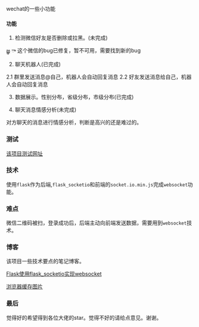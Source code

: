 wechat的一些小功能

#### 功能
1. 检测微信好友是否删除或拉黑。(未完成)
 
జ్ఞ ‌ా 这个微信的bug已修复，暂不可用，需要找到新的bug

2. 聊天机器人(已完成)

2.1 群里发送消息@自己，机器人会自动回复消息
2.2 好友发送消息给自己，机器人会自动回复消息

3. 数据展示。性别分布，省级分布，市级分布(已完成)

4. 聊天消息情感分析(未完成)

对方聊天的消息进行情感分析，判断是高兴的还是难过的。


### 测试

[该项目测试网址](http://118.24.242.28/crazy-wechat/web/index.html)

### 技术

使用`flask`作为后端,`flask_socketio`和前端的`socket.io.min.js`完成`websocket`功能。

### 难点

微信二维码被扫，登录成功后，后端主动向前端发送数据，需要用到`websocket`技术。

### 博客
该项目一些技术要点的笔记博客。

[Flask使用flask_socketio实现websocket](https://blog.csdn.net/qq_22918243/article/details/89449850)

[浏览器缓存图片](https://blog.csdn.net/qq_22918243/article/details/89642345)


### 最后
觉得好的希望得到各位大佬的star。觉得不好的请给点意见。谢谢。